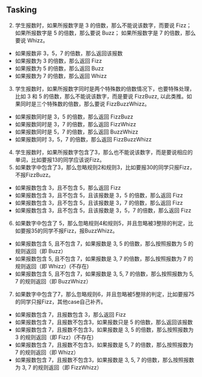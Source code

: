 ## Tasking

2. 学生报数时，如果所报数字是 3 的倍数，那么不能说该数字，而要说 Fizz；如果所报数字是 5 的倍数，那么要说 Buzz；
如果所报数字是 7 的倍数，那么要说 Whizz。
 - 如果报数非 3，5，7 的倍数，那么返回该报数
 - 如果报数为 3 的倍数，那么返回 Fizz
 - 如果报数为 5 的倍数，那么返回 Buzz
 - 如果报数为 7 的倍数，那么返回 Whizz
 
3. 学生报数时，如果所报数字同时是两个特殊数的倍数情况下，也要特殊处理，比如 3 和 5 的倍数，那么不能说该数字，而是要说 FizzBuzz, 
以此类推。如果同时是三个特殊数的倍数，那么要说 FizzBuzzWhizz。
 - 如果报数同时是 3，5 的倍数，那么返回 FizzBuzz
 - 如果报数同时是 3，7 的倍数，那么返回 FizzWhizz
 - 如果报数同时是 5，7 的倍数，那么返回 BuzzWhizz
 - 如果报数同时 3，5，7 的倍数，那么返回 FizzBuzzWhizz
 
4. 学生报数时，如果所报数字包含了3，那么也不能说该数字，而是要说相应的单词，比如要报13的同学应该说Fizz。
5. 如果数字中包含了3，那么忽略规则2和规则3，比如要报30的同学只报Fizz，不报FizzBuzz。
 - 如果报数包含 3，且不包含 5，那么返回 Fizz
 - 如果报数包含 3，且不包含 5，且该报数是 3，5 的倍数，那么返回 Fizz
 - 如果报数包含 3，且不包含 5，且该报数是 3，7 的倍数，那么返回 Fizz
 - 如果报数包含 3，且不包含 5，且该报数是 3，5，7 的倍数，那么返回 Fizz
 

6. 如果数字中包含了 5，那么忽略规则4和规则5，并且忽略被3整除的判定，比如要报35的同学不报Fizz，报BuzzWhizz。
 - 如果报数包含 5, 且不包含 7，如果报数是 3, 5 的倍数，那么按照报数为 5 的规则返回（即 Buzz）
 - 如果报数包含 5, 且不包含 7，如果报数是 3, 7 的倍数，那么按照报数为 7 的规则返回（即 Whizz）(不存在)
 - 如果报数包含 5, 且不包含 7，如果报数是 3, 5, 7 的倍数，那么按照报数为 5, 7 的规则返回（即 BuzzWhizz）
 
7. 如果数字中包含了7，那么忽略规则6，并且忽略被5整除的判定，比如要报75的同学只报Fizz，其他case自己补齐。
 - 如果报数包含 7，且报数包含 3，那么返回 Fizz
 - 如果报数包含 7，且报数不包含3，如果报数只是 5 的倍数，那么返回该报数
 - 如果报数包含 7，且报数不包含3，如果报数是 3, 5 的倍数，那么按照报数为 3 的规则返回（即 Fizz）(不存在)
 - 如果报数包含 7，且报数不包含3，如果报数是 5, 7 的倍数，那么按照报数为 7 的规则返回（即 Whizz）
 - 如果报数包含 7，且报数不包含3，如果报数是 3, 5, 7 的倍数，那么按照报数为 3, 7 的规则返回（即 FizzWhizz）